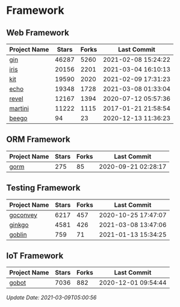 # Framework

## Web Framework
| Project Name | Stars | Forks | Last Commit |
| ------------ | ----- | ----- | ----------- |
| [gin](https://github.com/gin-gonic/gin) | 46287 | 5260 | 2021-02-08 15:24:22 |
| [iris](https://github.com/kataras/iris) | 20156 | 2201 | 2021-03-04 16:10:13 |
| [kit](https://github.com/go-kit/kit) | 19590 | 2020 | 2021-02-09 17:31:23 |
| [echo](https://github.com/labstack/echo) | 19348 | 1728 | 2021-03-08 01:33:04 |
| [revel](https://github.com/revel/revel) | 12167 | 1394 | 2020-07-12 05:57:36 |
| [martini](https://github.com/go-martini/martini) | 11222 | 1115 | 2017-01-21 21:58:54 |
| [beego](https://github.com/astaxie/beego) | 94 | 23 | 2020-12-13 11:36:23 |

## ORM Framework
| Project Name | Stars | Forks | Last Commit |
| ------------ | ----- | ----- | ----------- |
| [gorm](https://github.com/jinzhu/gorm) | 275 | 85 | 2020-09-21 02:28:17 |

## Testing Framework
| Project Name | Stars | Forks | Last Commit |
| ------------ | ----- | ----- | ----------- |
| [goconvey](https://github.com/smartystreets/goconvey) | 6217 | 457 | 2020-10-25 17:47:07 |
| [ginkgo](https://github.com/onsi/ginkgo) | 4581 | 426 | 2021-03-08 13:47:06 |
| [goblin](https://github.com/franela/goblin) | 759 | 71 | 2021-01-13 15:34:25 |

## IoT Framework
| Project Name | Stars | Forks | Last Commit |
| ------------ | ----- | ----- | ----------- |
| [gobot](https://github.com/hybridgroup/gobot) | 7036 | 882 | 2020-12-01 09:54:44 |

*Update Date: 2021-03-09T05:00:56*